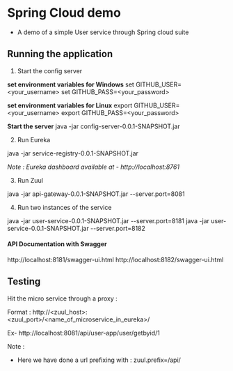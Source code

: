
# Spring Cloud demo

* A demo of a simple User service through Spring cloud suite

## Running the application

1. Start the config server

**set environment variables for Windows**
set GITHUB_USER=<your_username>
set GITHUB_PASS=<your_password>

**set environment variables for Linux**
export GITHUB_USER=<your_username>
export GITHUB_PASS=<your_password>

**Start the server**
java -jar config-server-0.0.1-SNAPSHOT.jar

2. Run Eureka 

java -jar service-registry-0.0.1-SNAPSHOT.jar

*Note : Eureka dashboard available at - http://localhost:8761*

3. Run Zuul

java -jar api-gateway-0.0.1-SNAPSHOT.jar --server.port=8081

4. Run two instances of the service

java -jar user-service-0.0.1-SNAPSHOT.jar --server.port=8181
java -jar user-service-0.0.1-SNAPSHOT.jar --server.port=8182

#### API Documentation with Swagger

http://localhost:8181/swagger-ui.html
http://localhost:8182/swagger-ui.html

## Testing

Hit the micro service through a proxy :

Format : http://<zuul_host>:<zuul_port>/<name_of_microservice_in_eureka>/<url>

Ex- http://localhost:8081/api/user-app/user/getbyid/1

Note : 

* Here we have done a url prefixing with : zuul.prefix=/api/ 